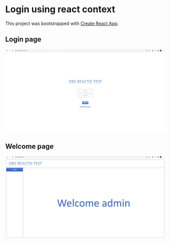 # Login using react context

This project was bootstrapped with [Create React App](https://github.com/facebook/create-react-app).

## Login page
![img_1.png](img_1.png)
## Welcome page
![img.png](img.png)

